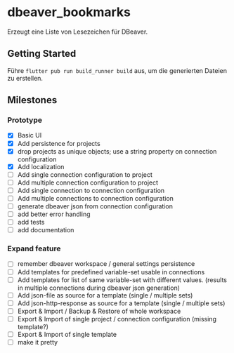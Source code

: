 # dbeaver_bookmarks

Erzeugt eine Liste von Lesezeichen für DBeaver.

## Getting Started

Führe `flutter pub run build_runner build` aus, um die generierten Dateien zu erstellen.

## Milestones

### Prototype

- [x] Basic UI
- [x] Add persistence for projects
- [x] drop projects as unique objects; use a string property on connection configuration
- [x] Add localization
- [ ] Add single connection configuration to project
- [ ] Add multiple connection configuration to project
- [ ] Add single connection to connection configuration
- [ ] Add multiple connections to connection configuration
- [ ] generate dbeaver json from connection configuration
- [ ] add better error handling
- [ ] add tests
- [ ] add documentation

### Expand feature

- [ ] remember dbeaver workspace / general settings persistence
- [ ] Add templates for predefined variable-set usable in connections
- [ ] Add templates for list of same variable-set with different values. (results in multiple connections during dbeaver json generation)
- [ ] Add json-file as source for a template (single / multiple sets)
- [ ] Add json-http-response as source for a template (single / multiple sets)
- [ ] Export & Import / Backup & Restore of whole workspace
- [ ] Export & Import of single project / connection configuration (missing template?)
- [ ] Export & Import of single template
- [ ] make it pretty